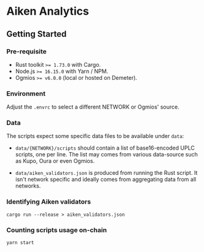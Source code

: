 # Aiken Analytics

## Getting Started

### Pre-requisite

- Rust toolkit `>= 1.73.0` with Cargo.
- Node.js `>= 16.15.0` with Yarn / NPM.
- Ogmios `>= v6.0.0` (local or hosted on Demeter).

### Environment

Adjust the `.envrc` to select a different NETWORK or Ogmios' source.

### Data

The scripts expect some specific data files to be available under `data`:

- `data/{NETWORK}/scripts` should contain a list of base16-encoded UPLC scripts, one per line. The list may comes from various data-source such as Kupo, Oura or even Ogmios.

- `data/aiken_validators.json` is produced from running the Rust script. It isn't network specific and ideally comes from aggregating data from all networks.

### Identifying Aiken validators

```
cargo run --release > aiken_validators.json
```

### Counting scripts usage on-chain

```
yarn start
```
